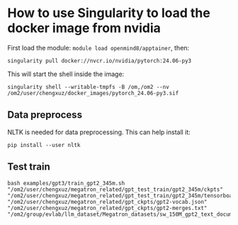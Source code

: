 # How to use Singularity to load the docker image from nvidia

First load the module: `module load openmind8/apptainer`, then:
```
singularity pull docker://nvcr.io/nvidia/pytorch:24.06-py3
```

This will start the shell inside the image:
```
singularity shell --writable-tmpfs -B /om,/om2 --nv /om2/user/chengxuz/docker_images/pytorch_24.06-py3.sif
```

## Data preprocess

NLTK is needed for data preprocessing. This can help install it:
```
pip install --user nltk
```

## Test train

```
bash examples/gpt3/train_gpt2_345m.sh "/om2/user/chengxuz/megatron_related/gpt_test_train/gpt2_345m/ckpts" "/om2/user/chengxuz/megatron_related/gpt_test_train/gpt2_345m/tensorboards" "/om2/user/chengxuz/megatron_related/gpt_ckpts/gpt2-vocab.json" "/om2/user/chengxuz/megatron_related/gpt_ckpts/gpt2-merges.txt" "/om2/group/evlab/llm_dataset/Megatron_datasets/sw_150M_gpt2_text_document"
```
